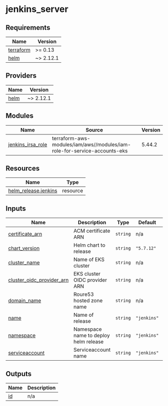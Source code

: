 # jenkins_server

<!-- BEGIN_TF_DOCS -->
## Requirements

| Name | Version |
|------|---------|
| <a name="requirement_terraform"></a> [terraform](#requirement\_terraform) | >= 0.13 |
| <a name="requirement_helm"></a> [helm](#requirement\_helm) | ~> 2.12.1 |

## Providers

| Name | Version |
|------|---------|
| <a name="provider_helm"></a> [helm](#provider\_helm) | ~> 2.12.1 |

## Modules

| Name | Source | Version |
|------|--------|---------|
| <a name="module_jenkins_irsa_role"></a> [jenkins\_irsa\_role](#module\_jenkins\_irsa\_role) | terraform-aws-modules/iam/aws//modules/iam-role-for-service-accounts-eks | 5.44.2 |

## Resources

| Name | Type |
|------|------|
| [helm_release.jenkins](https://registry.terraform.io/providers/hashicorp/helm/latest/docs/resources/release) | resource |

## Inputs

| Name | Description | Type | Default | Required |
|------|-------------|------|---------|:--------:|
| <a name="input_certificate_arn"></a> [certificate\_arn](#input\_certificate\_arn) | ACM certificate ARN | `string` | n/a | yes |
| <a name="input_chart_version"></a> [chart\_version](#input\_chart\_version) | Helm chart to release | `string` | `"5.7.12"` | no |
| <a name="input_cluster_name"></a> [cluster\_name](#input\_cluster\_name) | Name of EKS cluster | `string` | n/a | yes |
| <a name="input_cluster_oidc_provider_arn"></a> [cluster\_oidc\_provider\_arn](#input\_cluster\_oidc\_provider\_arn) | EKS cluster OIDC provider ARN | `string` | n/a | yes |
| <a name="input_domain_name"></a> [domain\_name](#input\_domain\_name) | Roure53 hosted zone name | `string` | n/a | yes |
| <a name="input_name"></a> [name](#input\_name) | Name of release | `string` | `"jenkins"` | no |
| <a name="input_namespace"></a> [namespace](#input\_namespace) | Namespace name to deploy helm release | `string` | `"jenkins"` | no |
| <a name="input_serviceaccount"></a> [serviceaccount](#input\_serviceaccount) | Serviceaccount name | `string` | `"jenkins"` | no |

## Outputs

| Name | Description |
|------|-------------|
| <a name="output_id"></a> [id](#output\_id) | n/a |
<!-- END_TF_DOCS -->
